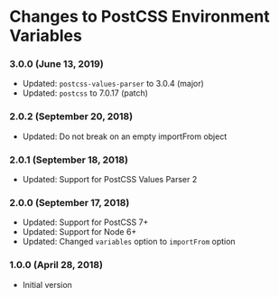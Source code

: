 # Changes to PostCSS Environment Variables

### 3.0.0 (June 13, 2019)

- Updated: `postcss-values-parser` to 3.0.4 (major)
- Updated: `postcss` to 7.0.17 (patch)

### 2.0.2 (September 20, 2018)

- Updated: Do not break on an empty importFrom object

### 2.0.1 (September 18, 2018)

- Updated: Support for PostCSS Values Parser 2

### 2.0.0 (September 17, 2018)

- Updated: Support for PostCSS 7+
- Updated: Support for Node 6+
- Updated: Changed `variables` option to `importFrom` option

### 1.0.0 (April 28, 2018)

- Initial version
